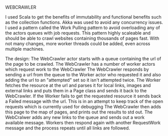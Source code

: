 
WEBCRAWLER

I used Scala to get the benefits of immutability and functional benefits such as the collection functions.
Akka was used to avoid any concurrency issues.
I used a pattern called the Work Pulling pattern to avoid overloading any of the actors queues with job requests.
This pattern highly scaleable and should be able to crawl websites containing thousands of pages fast.
With not many changes, more worker threads could be added, even across multiple machines.

The design:
The WebCrawler actor starts with a queue containing the url of the page to be crawled.
The WebCrawler has a number of worker actors which request work to the WebCrawler
The WebCrawler responds by sending a url from the queue to the Worker actor who requested it and also adding the url to
	an "attempted" set so it isn't attempted twice.
The Worker fetches the resource at the url and parses it for local links, images and external links and puts them in a
	Page class and sends it back to the WebCrawler.
If the Worker fails to get the requested resource it sends back a Failed message with the url. This is in an attempt to
	keep track of the open requests which is currently used for debugging
The WebCrawler then adds this page to the map of pages, and prints out the results to std out.
The WebCralwer adds any new links to the queue and sends out a work available message. Workers then respond again with
	another RequestWork message and the process repeats until all links are followed.




